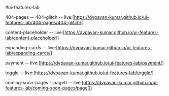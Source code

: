 #ui-features-lab

 404-pages
        -- 404-glitch     --    live:[https://dvpavan-kumar.github.io/ui-features-lab/404-pages/404-glitch/]

 content-placeholder      --    live:[https://dvpavan-kumar.github.io/ui-features-lab/content-placeholder/]
          
 expanding-cards         --    live:[https://dvpavan-kumar.github.io/ui-features-lab/expanding-cards/]

 payment                 --    live:[https://dvpavan-kumar.github.io/ui-features-lab/payment/]

 toggle                  --    live:[https://dvpavan-kumar.github.io/ui-features-lab/toggle/]

 coming-soon-pages
        --page0          --    live:[https://dvpavan-kumar.github.io/ui-features-lab/coming-soon-pages/page0]
